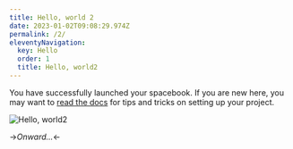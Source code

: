 ```yaml
---
title: Hello, world 2
date: 2023-01-02T09:08:29.974Z
permalink: /2/
eleventyNavigation:
  key: Hello
  order: 1
  title: Hello, world2
---
```

You have successfully launched your spacebook. If you are new here, you may want to [read the docs](https://spacebook.app/) for tips and tricks on setting up your project.

![Hello, world2](/content/images/hello.jpg)

\->*Onward...*<-